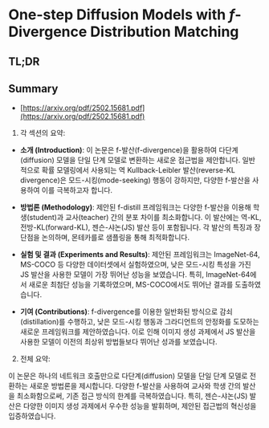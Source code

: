 # One-step Diffusion Models with $f$-Divergence Distribution Matching
## TL;DR
## Summary
- [https://arxiv.org/pdf/2502.15681.pdf](https://arxiv.org/pdf/2502.15681.pdf)

1. 각 섹션의 요약:

- **소개 (Introduction)**: 이 논문은 f-발산(f-divergence)을 활용하여 다단계(diffusion) 모델을 단일 단계 모델로 변환하는 새로운 접근법을 제안합니다. 일반적으로 확률 모델링에서 사용되는 역 Kullback-Leibler 발산(reverse-KL divergence)은 모드-시킹(mode-seeking) 행동이 강하지만, 다양한 f-발산을 사용하여 이를 극복하고자 합니다.

- **방법론 (Methodology)**: 제안된 f-distill 프레임워크는 다양한 f-발산을 이용해 학생(student)과 교사(teacher) 간의 분포 차이를 최소화합니다. 이 발산에는 역-KL, 전방-KL(forward-KL), 젠슨-샤논(JS) 발산 등이 포함됩니다. 각 발산의 특징과 장단점을 논의하며, 몬테카를로 샘플링을 통해 최적화합니다.

- **실험 및 결과 (Experiments and Results)**: 제안된 프레임워크는 ImageNet-64, MS-COCO 등 다양한 데이터셋에서 실험하였으며, 낮은 모드-시킹 특성을 가진 JS 발산을 사용한 모델이 가장 뛰어난 성능을 보였습니다. 특히, ImageNet-64에서 새로운 최첨단 성능을 기록하였으며, MS-COCO에서도 뛰어난 결과를 도출하였습니다.

- **기여 (Contributions)**: f-divergence를 이용한 일반화된 방식으로 감쇠(distillation)를 수행하고, 낮은 모드-시킹 행동과 그라디언트의 안정화를 도모하는 새로운 프레임워크를 제안하였습니다. 이로 인해 이미지 생성 과제에서 JS 발산을 사용한 모델이 이전의 최상위 방법들보다 뛰어난 성과를 보였습니다.

2. 전체 요약:

이 논문은 하나의 네트워크 호출만으로 다단계(diffusion) 모델을 단일 단계 모델로 전환하는 새로운 방법론을 제시합니다. 다양한 f-발산을 사용하여 교사와 학생 간의 발산을 최소화함으로써, 기존 접근 방식의 한계를 극복하였습니다. 특히, 젠슨-샤논(JS) 발산은 다양한 이미지 생성 과제에서 우수한 성능을 발휘하며, 제안된 접근법의 혁신성을 입증하였습니다.